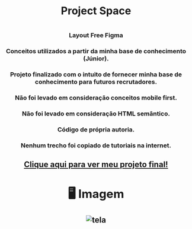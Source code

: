 <h1 align="center">Project Space<h1/>
<h3 align="center">Layout Free Figma<h3/> 
<h3 align="center">Conceitos utilizados a partir da minha base de conhecimento (Júnior).<h3/>
<h3 align="center">Projeto finalizado com o intuito de fornecer minha base de conhecimento para futuros recrutadores.<h3/>
<h3 align="center">Não foi levado em consideração conceitos mobile first.<h3/>
<h3 align="center">Não foi levado em consideração HTML semântico.<h3/>
<h3 align="center">Código de própria autoria.<h3/>
<h3 align="center">Nenhum trecho foi copiado de tutoriais na internet.<h3/>

<h2 align="center"><a href="">Clique aqui para ver meu projeto final!<a/><h2> 
  
## 🖥  Imagem
  
![tela]()
